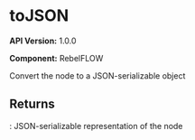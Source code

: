 # toJSON

**API Version:** 1.0.0

**Component:** RebelFLOW

Convert the node to a JSON-serializable object

## Returns

: JSON-serializable representation of the node

